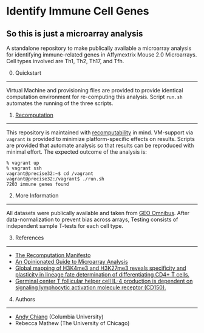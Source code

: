 Identify Immune Cell Genes
==========================
So this is just a microarray analysis
-------------------------------------


A standalone repository to make publically available a microarray analysis for identifying immune-related genes in Affymextrix Mouse 2.0 Microarrays. Cell types involved are Th1, Th2, Th17, and Tfh.


0. Quickstart
-------------

Virtual Machine and provisioning files are provided to provide identical computation environment for re-computing this analysis. Script `run.sh` automates the running of the three scripts.


1. [Recomputation][recomp]
----------------

This repository is maintained with [recomputability][recomp] in mind. VM-support via `vagrant` is provided to minimize platform-specific effects on results. Scripts are provided that automate analysis so that results can be reproduced with minimal effort. The expected outcome of the analysis is:

```
% vagrant up
% vagrant ssh
vagrant@precise32:~$ cd /vagrant
vagrant@precise32:/vagrant$ ./run.sh
7203 immune genes found
```


2. More Information
-------------------

All datasets were publically available and taken from [GEO Omnibus][geo]. After data-normalization to prevent bias across arrays, Testing consists of independent sample T-tests for each cell type.


3. References
-------------

 - [The Recomputation Manifesto][trm]
 - [An Opinionated Guide to Microarray Analysis][ogma]
 - [Global mapping of H3K4me3 and H3K27me3 reveals specificity and plasticity in lineage fate determination of differentiating CD4+ T cells.][tcell]
 - [Germinal center T follicular helper cell IL-4 production is dependent on signaling lymphocytic activation molecule receptor (CD150).][tfh]


4. Authors
----------

 - [Andy Chiang][andy] (Columbia University)
 - Rebecca Mathew (The University of Chicago)


[recomp]: http://www.recomputation.org/
[trm]: http://arxiv.org/abs/1304.3674
[geo]: http://www.ncbi.nlm.nih.gov/geo/
[tfh]: http://www.ncbi.nlm.nih.gov/pubmed/20525889
[andy]: http://www.andy-chiang.com
[ogma]: http://discover.nci.nih.gov/microarrayAnalysis/Microarray.Home.jsp
[tcell]: http://www.ncbi.nlm.nih.gov/geo/query/acc.cgi?acc=GSE14308